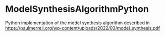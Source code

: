 # ModelSynthesisAlgorithmPython
 Python implementation of the model synthesis algorithm described in https://paulmerrell.org/wp-content/uploads/2022/03/model_synthesis.pdf  
